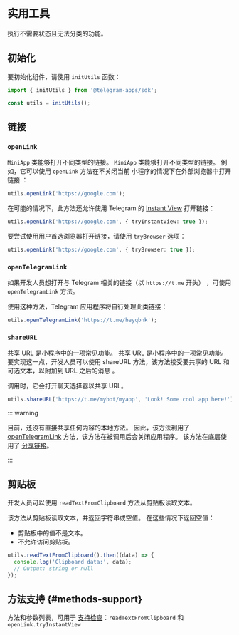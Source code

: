 # `实用工具`

执行不需要状态且无法分类的功能。

## 初始化

要初始化组件，请使用 `initUtils` 函数：

```typescript
import { initUtils } from '@telegram-apps/sdk';

const utils = initUtils();  
```

## 链接

### `openLink`

`MiniApp` 类能够打开不同类型的链接。 `MiniApp` 类能够打开不同类型的链接。 例如，它可以使用 `openLink` 方法在不关闭当前 小程序的情况下在外部浏览器中打开链接
：

```typescript
utils.openLink('https://google.com');
```

在可能的情况下，此方法还允许使用
Telegram 的 [Instant View](https://instantview.telegram.org/) 打开链接：

```typescript
utils.openLink('https://google.com', { tryInstantView: true });
```

要尝试使用用户首选浏览器打开链接，请使用 `tryBrowser` 选项：

```typescript
utils.openLink('https://google.com', { tryBrowser: true });
```

### `openTelegramLink`

如果开发人员想打开与 Telegram 相关的链接（以 `https://t.me` 开头）
，可使用 `openTelegramLink` 方法。

使用这种方法，Telegram 应用程序将自行处理此类链接：

```typescript
utils.openTelegramLink('https://t.me/heyqbnk');
```

### `shareURL`

共享 URL 是小程序中的一项常见功能。 共享 URL 是小程序中的一项常见功能。 要实现这一点，开发人员可以使用
shareURL 方法，该方法接受要共享的 URL 和可选文本，以附加到 URL 之后的消息
。

调用时，它会打开聊天选择器以共享 URL。

```ts
utils.shareURL('https://t.me/mybot/myapp', 'Look! Some cool app here!');
```

::: warning

目前，还没有直接共享任何内容的本地方法。 因此，该方法利用了
[openTelegramLink](#opentelegramlink) 方法，该方法在被调用后会关闭应用程序。  该方法在底层使用了 [分享链接](https://core.telegram.org/api/links#share-links)。

:::

## 剪贴板

开发人员可以使用 `readTextFromClipboard`
方法从剪贴板读取文本。

该方法从剪贴板读取文本，并返回字符串或空值。  在这些情况下返回空值：

- 剪贴板中的值不是文本。
- 不允许访问剪贴板。

```typescript
utils.readTextFromClipboard().then((data) => {
  console.log('Clipboard data:', data);
  // Output: string or null
});
```

## 方法支持 {#methods-support}

方法和参数列表，可用于
[支持检查](#methods-support)：`readTextFromClipboard`
和 `openLink.tryInstantView`
